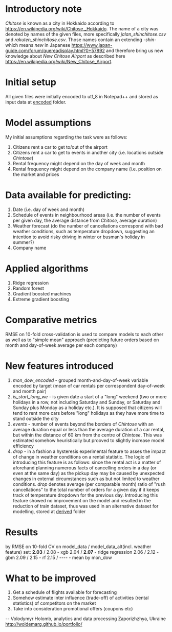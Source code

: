 # Introductory note
*Chitose* is known as a city in Hokkaido according to https://en.wikipedia.org/wiki/Chitose,_Hokkaido. The name of a  city was denoted by names of the given files, more specifically *jalan_shinchitose.csv* and *rakuten_shinchitose.csv*. Those names contain an extending *-shin-* which means *new* in Japanese https://www.japan-guide.com/forum/quereadisplay.html?0+57892 and therefore bring us new knowledge about *New Chitose Airport* as described here https://en.wikipedia.org/wiki/New_Chitose_Airport.

# Initial setup
All given files were initially encoded to utf_8 in Notepad++ and stored as input data at [encoded](https://github.com/woldemarg/lightit_test/tree/master/data/encoded) folder.

# Model assumptions
My initial assumptions regarding the task were as follows: 
1. Citizens rent a car to get to/out of the airport
2. Citizens rent a car to get to events in another city (i.e. locations outside *Chintose*)
3. Rental frequency might depend on the day of week and month
4. Rental frequency might depend on the company name (i.e. position on the market and prices

# Data available for predicting:
1. Date (i.e. day of week and month)
2. Schedule of events in neighbourhood areas (i.e. the number of events per given day, the average distance from *Chitose*, average duration)
3. Weather forecast (do the number of cancellations correspond with bad weather conditions, such as temperature dropdown, suggesting an intention to avoid risky driving in winter or busman's holiday in summer?)
4. Company name

# Applied algorithms
1. Ridge regression
2. Random forest
3. Gradient boosted machines
4. Extreme gradient boosting 

# Comparative metrics
RMSE on 10-fold cross-validation is used to compare models to each other as well as to  "simple mean" approach (predicting future orders based on month and day-of-week average per each company)

# New features introduced
1. *mon_dow_encoded* - grouped month-and-day-of-week variable encoded by target (mean of car rentals per correspondent day-of-week and month pair)
2. *is_start_long_we* - is given date a start of a "long" weekend (two or more holidays in a row, not including Saturday and Sunday, or Saturday and Sunday plus Monday as a holiday etc.). It is supposed that citizens will tend to rent more cars before "long" holidays as they have more time to stand outside the city
3. *events* - number of events beyond the borders of *Chintose* with an average duration equal or less than the average duration of a car rental, but within the distance of 60 km from the centre of *Chintose*. This was estimated somehow heuristically but prooved to slightly increase model efficiency
4. *drop* - in a fashion a hysteresis experimental feature to asses the impact of change in weather conditions on a rental statistic. The logic of introducing this feature is as follows: since the rental act is a matter of aforehand planning numerous facts of cancelling orders in a day (or even at the same day) as the pickup day may be caused by unexpected changes in external circumstances such as but not limited to weather conditions. *drop* denotes average (per comparable month) ratio of "rush cancellations" to the total number of orders for a given day if it keeps track of temperature dropdown for the previous day. Introducing this feature showed no improvement on the model and resulted in the reduction of train dataset, thus was used in an alternative dataset for modelling, stored at [derived](https://github.com/woldemarg/lightit_test/tree/master/derived) folder

# Results
by RMSE on 10-fold CV on model_data / model_data_alt(incl. weather feature) set:
**2.03** / 2.08 - xgb
2.04 / **2.07** - ridge regression
2.06 / 2.12 - gbm
2.09 / 2.15 - rf
2.15 / ---- - mean by mon_dow

# What to be improved
1. Get a schedule of flights available for forecasting
2. Somehow estimate inter influence (trade-off)  of activities (rental statistics) of competitors on the market
3. Take into consideration promotional offers (coupons etc)

--
Volodymyr Holomb,
analytics and data processing
Zaporizhzhya, Ukraine
http://woldemarg.github.io/portfolio/